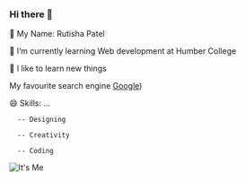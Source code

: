 ### Hi there 👋

🔭 My Name: Rutisha Patel

🌱 I’m currently learning Web development at Humber College

🤔 I like to learn new things

My favourite search engine [Google](https://www.google.com/))
  

😄 Skills: ...

      -- Designing

      -- Creativity

      -- Coding
  
![It's Me](profile.png)
